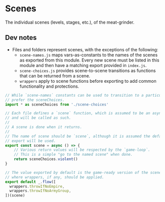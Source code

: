 # Scenes

The individual scenes (levels, stages, etc.), of the meat-grinder.

## Dev notes

* Files and folders represent scenes, with the exceptions of the following:
    * `scene-names.js` maps vars-as-constants to the names of the scenes as exported from this module. Every new scene must be listed in this module and then have a matching export provided in `index.js`.
    * `scene-choices.js` provides scene-to-scene transitions as functions that can be returned from a scene.
    * `wrappers` apply to scene functions before exporting to add common functionality and protections.

```js
// While `scene-names` constants can be used to transition to a particular scene,
// prefer the sceneChoices.
import * as sceneChoices from './scene-choices'

// Each file defines a `scene` function, which is assumed to be an async function
// and will be called as such.
//
// A scene is done when it returns.
//
// The name of scene should be `scene`, although it is assumed the default
// export will be used.
export const scene = async () => {
    // Various return values will be respected by the `game-loop`.
    // This is a simple "go to the named scene" when done.
    return sceneChoices.violent()
}

// The value exported by default is the game-ready version of the scene, and is
// where wrappers, if any, should be applied.
export default _.flow([
  wrappers.throwIfNoEmpire,
  wrappers.throwIfNoArmyGroup,
])(scene)
```
